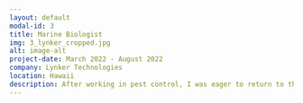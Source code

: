```yaml
---
layout: default
modal-id: 3
title: Marine Biologist
img: 3_lynker_cropped.jpg
alt: image-alt
project-date: March 2022 - August 2022
company: Lynker Technologies
location: Hawaii
description: After working in pest control, I was eager to return to the scientific realm, which led me to my most challenging and rewarding job to date as a fisheries observer in Hawaii. Here, I worked on a fishing vessel out at sea for a month. I collected species identification data, size, sex, and recorded protected species interactions with working hours extending beyond 100 hours per week. The vessels I worked on were small, often only 50 to 70 feet long, lacking amenities like a bathroom or air conditioning, and frequently dealing with bed bugs and cockroach infestations. The crew came from Asian countries such as the Philippines, Vietnam, and Indonesia, providing a phenomenal cultural exchange. However, this meant I was often the only English speaker on the boat, which made communicating with the crew about sustainable fishing practices a challenging yet exciting task. In this unique setting, I not only collected crucial biological data but also played a vital role in instructing the crew on proper fishing practices. This educational aspect of my work was instrumental in ensuring sustainable fishing practices and preserving marine ecosystems. This experience further expanded my scientific knowledge and enhanced my appreciation for the intricate workings of marine ecosystems.
---
```

